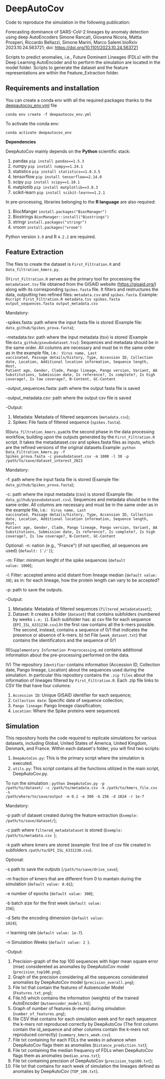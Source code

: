 # DeepAutoCov
Code to reproduce the simulation in the following publication:

Forecasting dominance of SARS-CoV-2 lineages by anomaly detection using deep AutoEncoders Simone Rancati, Giovanna Nicora, Mattia Prosperi, Riccardo Bellazzi, Simone Marini, Marco Salemi bioRxiv 2023.10.24.563721; doi: https://doi.org/10.1101/2023.10.24.563721

Scripts to predict anomalies, i.e., Future Dominant Lineages (FDLs) with the Deep Learning AutoEncoder and to perform the simulation are located in the model folder. Scripts to generate the dataset and the feature representations are within the Feature_Extraction folder.

## Requirements and installation
You can create a conda env with all the required packages thanks to the [deepautocov_env.yml](env/deepautocov_env.yml) file

<code>conda env create -f deepautocov_env.yml</code>

To activate the conda env:

<code>conda activate deepautocov_env</code>

**Dependencies**

DeepAutoCov mainly depends on the **Python** scientific stack: 
1. pandas <code>pip install pandas==1.5.3</code>
2. numpy <code>pip install numpy==1.24.1</code>
3. statistics <code>pip install statistics==1.0.3.5</code>
4. tensorflow <code>pip install tensorflow==2.14.0</code>
5. scipy <code>pip install scipy==1.10.1</code>
6. matplotlib <code>pip install matplotlib==3.8.3</code>
7. scikit-learn <code>pip install scikit-learn==1.2.1</code>

In pre-processing, libraries belonging to the **R language** are also required:
1. BiocManger <code>install.packages("BiocManager")</code>
2. Biostrings <code>BiocManager::install("Biostrings")</code>
3. stringr <code>install.packages("stringr")</code>
4. vroom <code>install.packages("vroom")</code>

Python version <code>3.9</code> and R <code>4.2.2</code> are required. 

## Feature Extraction
The files to create the dataset is <code>First_Filtration.R</code> and <code>Data_filtration_kmers.py</code>.

I)<code>First_Filtration.R</code> serves as the primary tool for processing the <code>metadataset.tsv</code> file obtained from the GISAID website (https://gisaid.org/) along with its corresponding <code>Spikes.fasta</code> file. It filters and restructures the data, outputting two refined files: <code>metadata.csv</code> and <code>spikes.fasta</code>. Example: <code>Rscript First_Filtration.R metadata.tsv spikes.fasta output_sequences.fasta output_metadata.csv</code>


Mandatory:


-spikes.fasta: path where the input fasta file is stored (Example file: <code>data_github/Spikes_prova.fasta</code>);

-metadata.tsv: path where the input metadata (tsv) is stored (Example file:<code>data_github/pseudodataset.tsv</code>): Sequences and metadata should be in the same order. All columns are necessary and must be in the same order as in the example file, i.e.: <code> Virus name, Last vaccinated, Passage details/history, Type, Accession ID, Collection date, Location, Additional location information, Sequence length, Host, Patient age, Gender, Clade, Pango lineage, Pango version, Variant, AA Substitutions, Submission date, Is reference?, Is complete?, Is high coverage?, Is low coverage?, N-Content, GC-Content</code>

-output_sequences.fasta: path where the output fasta file is saved

-output_metadata.csv: path where the output csv file is saved


-Output:


1) Metadata: Metadata of filtered sequences (<code>metadata.csv</code>);
2) Spikes: File fasta of filtered sequence (<code>spikes.fasta</code>).



II)<code>Data_filtration_kmers.py</code>acts the second phase in the data processing workflow, building upon the outputs generated by the <code>First_Filtration.R</code> script. It takes the metadataset.csv and spikes.fasta files as inputs, which are the refined versions of the original datasets.Example: <code>python Data_Filtration_kmers.py -f Spikes_prova.fasta -c pseudodataset.csv -m 1000 -l 30 -p /path/to/save/dataset_interest_2023 </code>


Mandatory:

-f: path where the input fasta file is stored (Example file: <code>data_github/Spikes_prova.fasta</code>);

-c: path where the input metadata (csv) is stored (Example file: <code>data_github/pseudodataset.csv</code>). Sequences and metadata should be in the same order. All columns are necessary and must be in the same order as in the example file, i.e.: <code> Virus name, Last vaccinated, Passage details/history, Type, Accession ID, Collection date, Location, Additional location information, Sequence length, Host, Patient age, Gender, Clade, Pango lineage, Pango version, Variant, AA Substitutions, Submission date, Is reference?, Is complete?, Is high coverage?, Is low coverage?, N-Content, GC-Content</code>


Optional:
-n: nation (e.g., "France") (if not specified, all sequences are used) (<code>default: ['/']</code>);

-m: Filter: minimum lenght of the spike sequences (<code>default value: 1000</code>); 

-l: Filter: accepted amino acid distant from lineage median (<code>default value: 30</code>); as in: for each lineage, how the protein length can vary to be accepted?

-p: path to save the outputs.


-Output:

1) Metadata: Metadata of filtered sequences (<code>filtered_metadatataset</code>);
2) Dataset: It creates a folder (<code>dataset</code>) that contains subfolders (numbered by weeks <code>i.e; 1</code>). Each subfolder has:
  a) csv file for each sequence (<code>EPI_ISL_6331230.csv</code>).In the first raw contains all the k-mers possible.    The second, instead, contains a sequence of 0/1 that indicates the presence or absence of k-mers.
  b) txt File (<code>week_dataset.txt</code>) that contains the identificators and the sequence of 0/1


III)<code>Supplementary Information Preprocessing.md</code> contains additional information about the pre-processing performed on the data. 


IV) The repository <code>Identifier</code> contains information (Accession ID, Collection date, Pango lineage, Location) about the sequences used during the simulation. In particular this repository contains the <code>.zip files</code> about the information of lineages filtered by <code>First_Filtration.R</code>. Each .zip file links to CSV file that have four columns: 

1) <code>Accession ID</code>: Unique GISAID identifier for each sequence;
2) <code>Collection date</code>: Specific date of sequence collection;
3) <code>Pango lineage</code>: Pango lineage classification;
4) <code>Location</code>: Where the Spike proteins were sequenced.

## Simulation
This repository hosts the code required to replicate simulations for various datasets, including Global, United States of America, United Kingdom, Denmark, and France. Within each dataset's folder, you will find two scripts:

1) <code>DeepAutoCov.py</code>: This is the primary script where the simulation is executed.
2) <code>utils.py</code>: This script contains all the functions utilized in the main script, DeepAutoCov.py.

To run the simulation :
<code>python DeepAutoCov.py -p /path/to/dataset/ -c /path/to/metadata.csv -k /path/to/kmers_file.csv -s /path/where/to/save/output -m 0.1 -e 300 -b 256 -d 1024 -r 1e-7 </code>

Mandatory:

-p path of dataset created during the feature extraction (<code>Exemple: /path/to/save/dataset/</code>);

-c path where <code>filtered_metadatataset</code> is stored (<code>Exemple: /path/to/metadata.csv </code>);

-k path where kmers are stored (example: first line of csv file created in subfolders <code>/path/to/EPI_ISL_6331230.csv</code>).

Optional:

-s path to save the outputs (<code>/path/to/save/drive_save</code>);

-m fraction of kmers that are different from 0 to mantain during the simulation (<code>default value: 0.01</code>);

-e number of epochs (<code>default value: 300</code>);

-b batch size for the first week (<code>default value: 256</code>);

-d Sets the encoding dimension (<code>default value: 1024</code>);

-r learning rate (<code>default value: 1e-7</code>).

-n Simulation Weeks (<code>default value: 2 </code>).


-Output:
1) Precision-graph of the top 100 sequences with higer mean square error (mse) considereted as anomalies by DeepAutoCov model (<code>precision_top100.png</code>);
2) Graph of the precision considering all the sequences considerated anomalies by DeepAutoCov model (<code>precision_overall.png</code>);
3) File txt that contain the features of Autoencoder Model (<code>Features.txt.png</code>);
4) File.h5 which contains the information (weights) of the trained AutoEncoder (<code>Autoencoder_models.h5</code>);
5) Graph of number of features (k-mers) during simulation (<code>number_of_features.png</code>);
6) file CSV that contains for each simulation week and for each sequence the k-mers not reproduced correctly by DeepAutoCov (The first column contain the id_sequence and other columns contain the k-mers not reproduced correctly) (<code>summary_kmers_week.csv</code>).
7) File txt containing for each FDLs the weeks in advance when DeepAutoCov flags them as anomalies (<code>Distance_prediction.txt</code>);
8) File txt containing the median frequency of FDLs when DeepAutoCov flags them as anomalies (<code>median_area.txt</code>);
9) File txt containing precision of DeepAutoCov (<code>precision_top100.txt</code>);
10) File txt that contains for each week of simulation the lineages defined as anomalies by DeepAutoCov (<code>TOP_100.txt</code>). 
